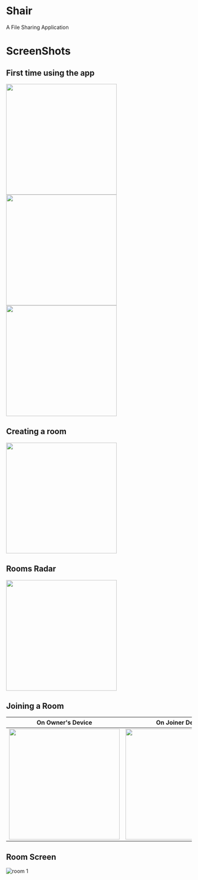 # Shair

A File Sharing Application
# ScreenShots
## First time using the app

<p float="left">
  <img src="/screenshots/%20(6).png" width="300" />
  <img src="/screenshots/%20(1).png" width="300" /> 
  <img src="/screenshots/%20(2).png" width="300" />
</p>

## Creating a room

<p float="left">
  <img src="/screenshots/%20(3).png" width="300" />
</p>


## Rooms Radar

<p float="left">
  <img src="/screenshots/%20(1).jpg" width="300" />
</p>


## Joining a Room

 On Owner's Device | On Joiner Device
 ------------------|-----------------
 <img src="/screenshots/%20(4).png" width="300" /> | <img src="/screenshots/%20(2).jpg" width="300" />
 
 
## Room Screen
![room 1 ](screenshots/%20(5).png)

